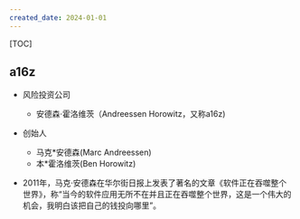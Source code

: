 ```yaml
---
created_date: 2024-01-01
---
```


[TOC]

## a16z
- 风险投资公司
    - 安德森·霍洛维茨（Andreessen Horowitz，又称a16z)
- 创始人
    - 马克*安德森(Marc Andreessen)
    - 本*霍洛维茨(Ben Horowitz)

- 2011年，马克·安德森在华尔街日报上发表了著名的文章《软件正在吞噬整个世界》，称“当今的软件应用无所不在并且正在吞噬整个世界，这是一个伟大的机会，我明白该把自己的钱投向哪里”。